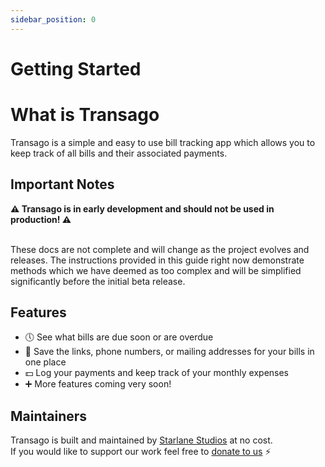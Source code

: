 ```yaml
---
sidebar_position: 0
---
```


# Getting Started

# What is Transago

Transago is a simple and easy to use bill tracking app which allows you to keep track of all bills and their associated payments.

## Important Notes
<b>⚠️ Transago is in early development and should not be used in production! ⚠️</b><br/>
<br/>

These docs are not complete and will change as the project evolves and releases. 
The instructions provided in this guide right now demonstrate methods which we have deemed as too complex and will be simplified significantly before the initial beta release. 

## Features
- 🕔 See what bills are due soon or are overdue
- 🔖 Save the links, phone numbers, or mailing addresses for your bills in one place
- 💵 Log your payments and keep track of your monthly expenses
- ➕ More features coming very soon!

## Maintainers
Transago is built and maintained by <a href="https://starlane.studio/">Starlane Studios</a> at no cost.<br />
If you would like to support our work feel free to [donate to us](https://paypal.me/StarlaneStudios) ⚡
